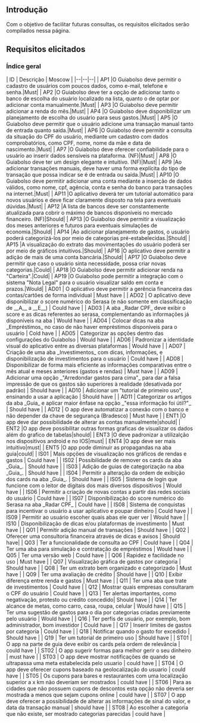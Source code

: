 ## Introdução

Com o objetivo de facilitar futuras consultas, os requisitos elicitados serão compilados nessa página.

## Requisitos elicitados

### Índice geral

<div class="datatable"></div>
| ID | Descrição | Moscow |
|--|--|--|
| AP1 |O Guiabolso deve permitir o cadastro de usuários com poucos dados, como e-mail, telefone e senha.|Must|
| AP2 |O Guiabolso deve ter a opção de adicionar tanto o banco de escolha do usuário localizado na lista, quanto o de optar por adicionar conta manualmente.|Must|
| AP3 |O Guiabolso deve permitir adicionar a renda do mês.|Must|
| AP4 |O Guiabolso deve disponibilizar um planejamento de escolha do usuário para seus gastos.|Must|
| AP5 |O Guiabolso deve permitir que o usuário adicione uma transação manual tanto de entrada quanto saída.|Must|
| AP6 |O Guiabolso deve permitir a consulta da situação do CPF do usuário, mediante um cadastro com dados comprobatórios, como CPF, nome, nome da mãe e data de nascimento.|Must|
| AP7 |O Guiabolso deve oferecer confiabilidade para o usuário ao inserir dados sensíveis na plataforma. (NF)|Must|
| AP8 |O Guiabolso deve ter um design elegante e intuitivo. (NF)|Must|
| AP9 |Ao adicionar transações manuais, deve haver uma forma explícita do tipo de transação que possa indicar se é de entrada ou saída.|Must|
| AP10 |O Guiabolso deve permitir adicionar uma conta mediante a inserção de dados válidos, como nome, cpf, agência, conta e senha do banco para transações na internet.|Must|
| AP11 |O aplicativo deverá ter um tutorial automático para novos usuários e deve ficar claramente disposto na tela para eventuais dúvidas.|Must|
| AP12 |A lista de bancos deve ser constantemente atualizada para cobrir o máximo de bancos disponíveis no mercado financeiro. (NF)|Should|
| AP13 |O Guiabolso deve permitir a visualização dos meses anteriores e futuros para eventuais simulações de economia.|Should|
| AP14 |Ao adicionar planejamento de gastos, o usuário poderá categorizá-los por meio de categorias pré-estabelecidas.|Should|
| AP15 |A visualização do extrato das movimentações do usuário poderá ser por meio de gráficos intuitivos.|Should|
| AP16 |O aplicativo deve permitir a adição de mais de uma conta bancária.|Should|
| AP17 |O Guiabolso deve permitir que caso o usuário sinta necessidade, possa criar novas categorias.|Could|
| AP18 |O Guiabolso deve permitir adicionar renda na "Carteira".|Could|
| AP19 |O Guiabolso pode permitir a integração com o sistema "Nota Legal" para o usuário visualizar saldo em conta e prazos.|Would|
| AD01 | O aplicativo deve permitir a gerência financeira das contas/cartões de forma individual | Must have |
| AD02 | O aplicativo deve disponibilizar o score numérico do Serasa (e não somente em classificação de __A__ a __E__) | Could have |
| AD03 | A aba _Radar CPF_ deve exibir o score e as dicas referentes ao serasa, complementando as informações já disponíveis na aba | Would have |
| AD04 | Colocar dicas na aba _Empréstimos_ no caso de não haver empréstimos disponíveis para o usuário | Cold have |
| AD05 | Categorizar as opções dentro das configurações do Guiabolso | Would have |
| AD06 | Padronizar a identidade visual do aplicativo entre as diversas plataformas | Would have |
| AD07 | Criação de uma aba _Investimentos_ com dicas, informações, e disponibilização de investimentos para o usuário | Could have |
| AD08 | Disponibilizar de forma mais eficiente as informações comparativas entre o mês atual e meses anteriores (gastos e rendas) | Must have |
| AD09 | Adicionar uma opção _"Arredondar gastos para cima"_ para dar a falsa impressão de que os gastos são superiores à realidade (desativada por padrão) | Should have |
| AD10 | Adicionar um "tutorial de primeiro uso", ensinando a usar a aplicação | Should have |
| AD11 | Categorizar os artigos da aba _Guia_ e aplicar maior ênfase na opção _"essa informação foi útil?"_ | Should have |
| AD12 | O app deve automatizar a conexão com o banco e não depender da chave de segurança (Bradesco) | Must have |
| ENT1 |O app deve dar possibilidade de alterar as contas manualmente|should|
| ENT2 |O app deve possibilitar outras formas graficas de visualizar os dados além do grafico de tabelas|should|
| ENT3 |O deve padronizar a utilizalção nos dispositivos android e no IOS|must|
| ENT4 |O app deve ser mais intuitivo|must|
| ENT5 |O app pode diminuir as propagandas na aba guia|could|
| IS01 |  Mais opções de visualização nos gráficos de rendas e gastos | Could have |
| IS02 |  Possibilidade de remover os cards da aba _Guia_. | Should have |
| IS03 |  Adição de guias de categorização na aba _Guia_. | Should have |
| IS04 |  Permitir a alteração da ordem de exibição dos cards na aba _Guia_. | Should have |
| IS05 |  Sistema de login que funcione com o leitor de digitais dos mais diversos dispositivos | Would have |
| IS06 |  Permitir a criação de novas contas a partir das redes sociais do usuário | Could have |
| IS07 |  Disponibilização do score numérico do Serasa na aba _Radar CPF_ | Could have |
| IS08 |  Sistema de conquistas para incentivar o usuário a usar aplicativo e poupar dinheiro | Could have |
| IS09 |  Permitir ao usuário escoher quais abas ele quer ver | Would have |
| IS10 |  Disponibilização de dicas e/ou plataformas de investimento | Must have |
| Q01 | Permitir adição manual de transações | Should have |
| Q02 | Oferecer uma consultoria financeira através de dicas e avisos | Should have|
| Q03 | Ter a funcionalidade de consulta ao CPF  | Could have |
| Q04 | Ter uma aba para simulação e contratação de empréstimos | Would have |
| Q05 | Ter uma versão web | Could have |
| Q06 | Rapidez e facilidade no uso | Must have |
| Q07 | Visualização gráfica de gastos por categoria | Should have |
| Q08 | Ter um extrato bem organizado e categorizado | Must have |
| Q09 | Ter uma avaliação de crédito | Should have |
| Q10 | Exibir diferença entre renda e gastos | Must have |
| Q11 | Ter uma aba que trate de investimentos | Could have |
| Q12 | Mostrar quais empresas consultaram o CPF do usuário | Could have |
| Q13 | Ter alertas importantes, como negativação, protesto ou crédito concedido| Should have |
| Q14 | Ter alcance de metas, como carro, casa, roupa, celular | Would have |
| Q15 | Ter uma sugestão de gastos para o dia por categorias criadas previamente pelo usuário | Would have |
| Q16 | Ter perfis de usuário, por exemplo, bom administrador, bom investidor | Could have |
| Q17 | Inserir limites de gastos por categoria | Could have |
| Q18 | Notificar quando o gasto for excedido | Should have |
| Q19 | Ter um tutorial de primeiro uso | Should have |
| ST01 | O app na parte de guia deve exibir os cards pela ordem de relevância  | could have |
| ST02 | O app sugerir formas para melhor gerir o seu dinheiro | must have |
| ST03 | O app deve mostrar notificações de quando se ultrapassa uma meta estabelecida pelo usuario | could have |
| ST04 | O app deve oferecer cupons baseado na geolocalização do usuario | could have |
| ST05 | Os cupons para bares e restaurantes com uma localização superior a x km não deveriam ser mostrados | could have |
| ST06 | Para as cidades que não possuem cupons de descontos esta opção não deveria ser mostrada a menos que sejam cupons online  | could have |
| ST07 | O app deve oferecer a possibilidade de alterar as informações de sinal do valor, e data da transação manual | should  have |
| ST08 | Ao escolher a categoria que não existe, ser mostrado categorias parecidas | could have |